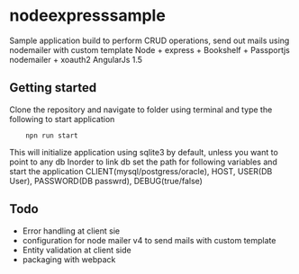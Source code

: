 # nodeexpresssample

Sample application build to perform CRUD operations, send out mails using nodemailer with custom template
	Node + express + Bookshelf + Passportjs
	nodemailer + xoauth2
	AngularJs 1.5

## Getting started
Clone the repository and navigate to folder using terminal and type the following to start application
```
	npn run start
```
This will initialize application using sqlite3 by default, unless you want to point to any db
Inorder to link db set the path for following variables and start the application
	CLIENT(mysql/postgress/oracle), HOST, USER(DB User), PASSWORD(DB passwrd), DEBUG(true/false)


## Todo
 - Error handling at client sie
 - configuration for node mailer v4 to send mails with custom template
 - Entity validation at client side
 - packaging with webpack
 
